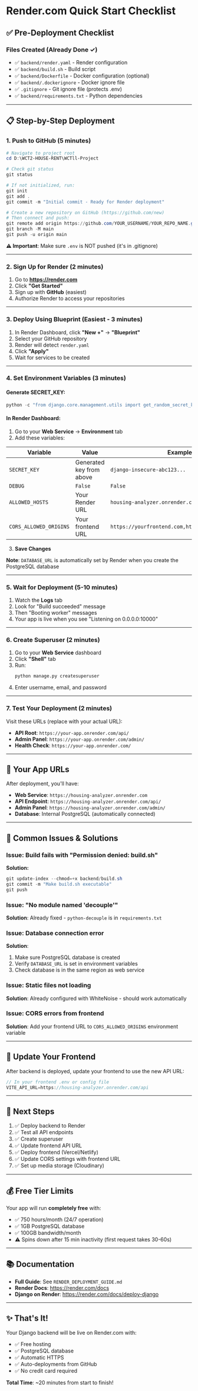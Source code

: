 # Render.com Quick Start Checklist

## ✅ Pre-Deployment Checklist

### Files Created (Already Done ✓)
- ✅ `backend/render.yaml` - Render configuration
- ✅ `backend/build.sh` - Build script
- ✅ `backend/Dockerfile` - Docker configuration (optional)
- ✅ `backend/.dockerignore` - Docker ignore file
- ✅ `.gitignore` - Git ignore file (protects .env)
- ✅ `backend/requirements.txt` - Python dependencies

---

## 📋 Step-by-Step Deployment

### 1. Push to GitHub (5 minutes)

```powershell
# Navigate to project root
cd D:\WCT2-HOUSE-RENT\WCTll-Project

# Check git status
git status

# If not initialized, run:
git init
git add .
git commit -m "Initial commit - Ready for Render deployment"

# Create a new repository on GitHub (https://github.com/new)
# Then connect and push:
git remote add origin https://github.com/YOUR_USERNAME/YOUR_REPO_NAME.git
git branch -M main
git push -u origin main
```

**⚠️ Important**: Make sure `.env` is NOT pushed (it's in .gitignore)

---

### 2. Sign Up for Render (2 minutes)

1. Go to **https://render.com**
2. Click **"Get Started"**
3. Sign up with **GitHub** (easiest)
4. Authorize Render to access your repositories

---

### 3. Deploy Using Blueprint (Easiest - 3 minutes)

1. In Render Dashboard, click **"New +"** → **"Blueprint"**
2. Select your GitHub repository
3. Render will detect `render.yaml`
4. Click **"Apply"**
5. Wait for services to be created

---

### 4. Set Environment Variables (3 minutes)

#### Generate SECRET_KEY:
```powershell
python -c "from django.core.management.utils import get_random_secret_key; print(get_random_secret_key())"
```

#### In Render Dashboard:

1. Go to your **Web Service** → **Environment** tab
2. Add these variables:

| Variable | Value | Example |
|----------|-------|---------|
| `SECRET_KEY` | Generated key from above | `django-insecure-abc123...` |
| `DEBUG` | `False` | `False` |
| `ALLOWED_HOSTS` | Your Render URL | `housing-analyzer.onrender.com` |
| `CORS_ALLOWED_ORIGINS` | Your frontend URL | `https://yourfrontend.com,http://localhost:3000` |

3. **Save Changes**

**Note**: `DATABASE_URL` is automatically set by Render when you create the PostgreSQL database

---

### 5. Wait for Deployment (5-10 minutes)

1. Watch the **Logs** tab
2. Look for "Build succeeded" message
3. Then "Booting worker" messages
4. Your app is live when you see "Listening on 0.0.0.0:10000"

---

### 6. Create Superuser (2 minutes)

1. Go to your **Web Service** dashboard
2. Click **"Shell"** tab
3. Run:
   ```bash
   python manage.py createsuperuser
   ```
4. Enter username, email, and password

---

### 7. Test Your Deployment (2 minutes)

Visit these URLs (replace with your actual URL):

- **API Root**: `https://your-app.onrender.com/api/`
- **Admin Panel**: `https://your-app.onrender.com/admin/`
- **Health Check**: `https://your-app.onrender.com/`

---

## 🎯 Your App URLs

After deployment, you'll have:

- **Web Service**: `https://housing-analyzer.onrender.com`
- **API Endpoint**: `https://housing-analyzer.onrender.com/api/`
- **Admin Panel**: `https://housing-analyzer.onrender.com/admin/`
- **Database**: Internal PostgreSQL (automatically connected)

---

## 🔧 Common Issues & Solutions

### Issue: Build fails with "Permission denied: build.sh"

**Solution:**
```powershell
git update-index --chmod=+x backend/build.sh
git commit -m "Make build.sh executable"
git push
```

### Issue: "No module named 'decouple'"

**Solution**: Already fixed - `python-decouple` is in `requirements.txt`

### Issue: Database connection error

**Solution**: 
1. Make sure PostgreSQL database is created
2. Verify `DATABASE_URL` is set in environment variables
3. Check database is in the same region as web service

### Issue: Static files not loading

**Solution**: Already configured with WhiteNoise - should work automatically

### Issue: CORS errors from frontend

**Solution**: Add your frontend URL to `CORS_ALLOWED_ORIGINS` environment variable

---

## 📱 Update Your Frontend

After backend is deployed, update your frontend to use the new API URL:

```javascript
// In your frontend .env or config file
VITE_API_URL=https://housing-analyzer.onrender.com/api
```

---

## 🚀 Next Steps

1. ✅ Deploy backend to Render
2. ✅ Test all API endpoints
3. ✅ Create superuser
4. ✅ Update frontend API URL
5. ✅ Deploy frontend (Vercel/Netlify)
6. ✅ Update CORS settings with frontend URL
7. ✅ Set up media storage (Cloudinary)

---

## 💰 Free Tier Limits

Your app will run **completely free** with:

- ✅ 750 hours/month (24/7 operation)
- ✅ 1GB PostgreSQL database
- ✅ 100GB bandwidth/month
- ⚠️ Spins down after 15 min inactivity (first request takes 30-60s)

---

## 📚 Documentation

- **Full Guide**: See `RENDER_DEPLOYMENT_GUIDE.md`
- **Render Docs**: https://render.com/docs
- **Django on Render**: https://render.com/docs/deploy-django

---

## ✨ That's It!

Your Django backend will be live on Render.com with:
- ✅ Free hosting
- ✅ PostgreSQL database
- ✅ Automatic HTTPS
- ✅ Auto-deployments from GitHub
- ✅ No credit card required

**Total Time**: ~20 minutes from start to finish!
